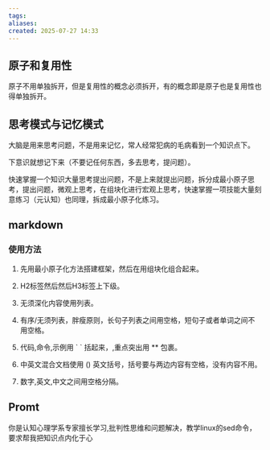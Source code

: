 ```yaml
---
tags: 
aliases: 
created: 2025-07-27 14:33
---
```

## 原子和复用性

原子不用单独拆开，但是复用性的概念必须拆开，有的概念即是原子也是复用性也得单独拆开。

## 思考模式与记忆模式

大脑是用来思考问题，不是用来记忆，常人经常犯病的毛病看到一个知识点下。

下意识就想记下来（不要记任何东西，多去思考，提问题）。

快速掌握一个知识大量思考提出问题，不是上来就提出问题，拆分成最小原子思考，提出问题，微观上思考，在组块化进行宏观上思考，快速掌握一项技能大量刻意练习（元认知）也同理，拆成最小原子化练习。



## markdown

### 使用方法

1. 先用最小原子化方法搭建框架，然后在用组块化组合起来。

2. H2标签然后然后H3标签上下级。

3. 无须深化内容使用列表。

4. 有序/无须列表，胖瘦原则，长句子列表之间用空格，短句子或者单词之间不用空格。

5. 代码,命令,示例用 \` \` 括起来，,重点突出用 \*\* 包裹。

6. 中英文混合文档使用 () 英文括号，括号要与两边内容有空格，没有内容不用。

7. 数字,英文,中文之间用空格分隔。


## Promt

你是认知心理学系专家擅长学习,批判性思维和问题解决，教学linux的sed命令，要求帮我把知识点内化于心
